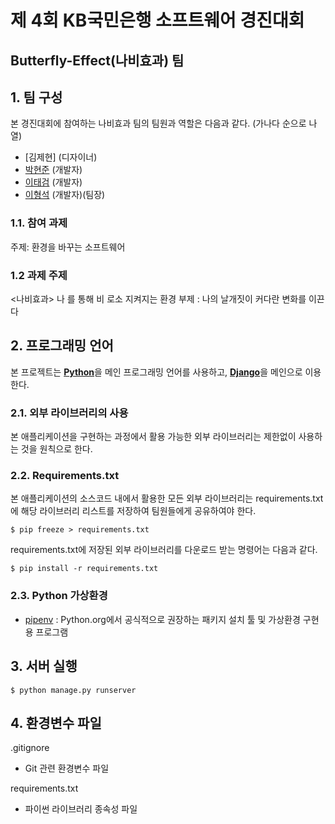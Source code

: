 # 제 4회 KB국민은행 소프트웨어 경진대회
## Butterfly-Effect(나비효과) 팀


## 1. 팀 구성

본 경진대회에 참여하는 나비효과 팀의 팀원과 역할은 다음과 같다. (가나다 순으로 나열)

- [김제현] (디자이너)
- [박현준](https://github.com/c2lv) (개발자)
- [이태검](https://github.com/LeeTaeGeom) (개발자)
- [이형석](https://github.com/lhs961021) (개발자)(팀장)

### 1.1. 참여 과제

주제: 환경을 바꾸는 소프트웨어

### 1.2 과제 주제

<나비효과>
나 를 통해 
비 로소 지켜지는 환경 
부제 : 나의 날개짓이 커다란 변화를 이끈다

## 2. 프로그래밍 언어

본 프로젝트는
[**Python**](https://www.python.org)을 메인 프로그래밍 언어를 사용하고,
[**Django**](https://www.djangoproject.com)을 메인으로 이용한다.

### 2.1. 외부 라이브러리의 사용

본 애플리케이션을 구현하는 과정에서 활용 가능한 외부 라이브러리는 제한없이 사용하는 것을 원칙으로 한다.

### 2.2. Requirements.txt

본 애플리케이션의 소스코드 내에서 활용한 모든 외부 라이브러리는 requirements.txt에 해당 라이브러리 리스트를 저장하여 팀원들에게 공유하여야 한다.
```
$ pip freeze > requirements.txt
```
requirements.txt에 저장된 외부 라이브러리를 다운로드 받는 명령어는 다음과 같다.
```
$ pip install -r requirements.txt
```

### 2.3. Python 가상환경
- [pipenv](https://github.com/pypa/pipenv) :  Python.org에서 공식적으로 권장하는 패키지 설치 툴 및 가상환경 구현용 프로그램

## 3. 서버 실행
```
$ python manage.py runserver 
```
## 4. 환경변수 파일

.gitignore

- Git 관련 환경변수 파일

requirements.txt

- 파이썬 라이브러리 종속성 파일
